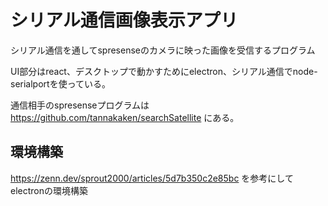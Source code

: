 # シリアル通信画像表示アプリ
シリアル通信を通してspresenseのカメラに映った画像を受信するプログラム

UI部分はreact、デスクトップで動かすためにelectron、シリアル通信でnode-serialportを使っている。

通信相手のspresenseプログラムは
https://github.com/tannakaken/searchSatellite
にある。

## 環境構築

https://zenn.dev/sprout2000/articles/5d7b350c2e85bc を参考にしてelectronの環境構築

